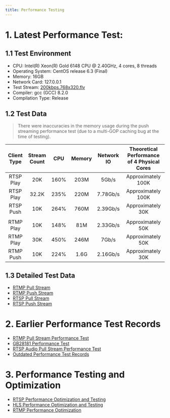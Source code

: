 ```yaml
---
title: Performance Testing
---
```

# 1. Latest Performance Test:

## 1.1 Test Environment

- CPU: Intel(R) Xeon(R) Gold 6148 CPU @ 2.40GHz, 4 cores, 8 threads
- Operating System: CentOS release 6.3 (Final)
- Memory: 16GB
- Network Card: 127.0.0.1
- Test Stream: [200kbps.768x320.flv](https://raw.githubusercontent.com/ossrs/srs/develop/trunk/doc/source.200kbps.768x320.flv)
- Compiler: gcc (GCC) 8.2.0
- Compilation Type: Release

## 1.2 Test Data

> There were inaccuracies in the memory usage during the push streaming performance test (due to a multi-GOP caching bug at the time of testing).

| Client Type | Stream Count | CPU  | Memory | Network IO | Theoretical Performance of 4 Physical Cores |
| :---------: | :----------: | :--: | :----: | :--------: | :---------------------------------------: |
|  RTSP Play  |     20K      | 160% | 203M   |   5Gb/s    |                Approximately 100K                |
|  RTSP Play  |    32.2K     | 235% | 220M   |  7.78Gb/s  |                Approximately 100K                |
|  RTSP Push  |     10K      | 264% | 760M   |  2.39Gb/s  |                Approximately 30K                |
|            |        |      |      |          |                |
|  RTMP Play  |     10K      | 148% |  81M   |  2.33Gb/s  |                Approximately 50K                |
|  RTMP Play  |     30K      | 450% | 246M   |   7Gb/s    |                Approximately 50K                |
|  RTMP Push  |     10K      | 224% | 1.6G   |  2.16Gb/s  |                Approximately 30K                |

## 1.3 Detailed Test Data
- [RTMP Pull Stream](./rtmp_pull_stream_performance_test.md)
- [RTMP Push Stream](./rtmp_push_stream_performance_test.md)
- [RTSP Pull Stream](./rtsp_pull_stream_performance_test.md)
- [RTSP Push Stream](./rtsp_push_stream_performance_test.md)

# 2. Earlier Performance Test Records
- [RTMP Pull Stream Performance Test](https://github.com/ZLMediaKit/ZLMediaKit/issues/406)
- [GB28181 Performance Test](https://github.com/ZLMediaKit/ZLMediaKit/issues/961)
- [RTSP Audio Pull Stream Performance Test](https://github.com/ZLMediaKit/ZLMediaKit/issues/1271)
- [Outdated Performance Test Records](./benchmark.md)

# 3. Performance Testing and Optimization
- [RTSP Performance Optimization and Testing](../development_log/rtsp_performance_optimization.md)
- [HLS Performance Optimization and Testing](../development_log/hls_high_performance_journey.md)
- [RTMP Performance Optimization](https://github.com/ZLMediaKit/ZLMediaKit/issues/540)

